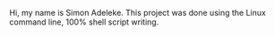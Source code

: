 Hi, my name is Simon Adeleke.
This project was done using the Linux command line,
100% shell script writing.
